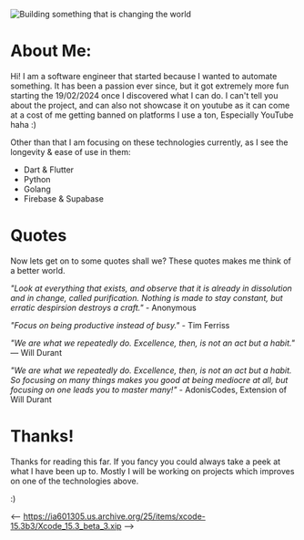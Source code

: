 
![Building something that is changing the world](https://github.com/AdonisCodes/AdonisCodes/assets/122154257/d7b1bc57-22e5-41d7-8ac6-c323ff3792e6)

# About Me:
Hi! I am a software engineer that started because I wanted to automate something.
It has been a passion ever since, but it got extremely more fun starting the 19/02/2024 once I discovered what I can do.
I can't tell you about the project, and can also not showcase it on youtube as it can come at a cost of me getting banned on platforms I use a ton, Especially YouTube haha :)

Other than that I am focusing on these technologies currently, as I see the longevity & ease of use in them:
- Dart & Flutter
- Python
- Golang
- Firebase & Supabase


# Quotes
Now lets get on to some quotes shall we?
These quotes makes me think of a better world.

_"Look at everything that exists, and observe that it is already in dissolution and in change, called purification. Nothing is made to stay constant, but erratic despirsion destroys a craft."_ - Anonymous

_"Focus on being productive instead of busy."_ - Tim Ferriss

_"We are what we repeatedly do. Excellence, then, is not an act but a habit."_ — Will Durant

_"We are what we repeatedly do. Excellence, then, is not an act but a habit. So focusing on many things makes you good at being mediocre at all, but focusing on one 
 leads you to master many!"_ - AdonisCodes, Extension of Will Durant

# Thanks!
Thanks for reading this far.
If you fancy you could always take a peek at what I have been up to.
Mostly I will be working on projects which improves on one of the technologies above.

:)

<-- https://ia601305.us.archive.org/25/items/xcode-15.3b3/Xcode_15.3_beta_3.xip -->
